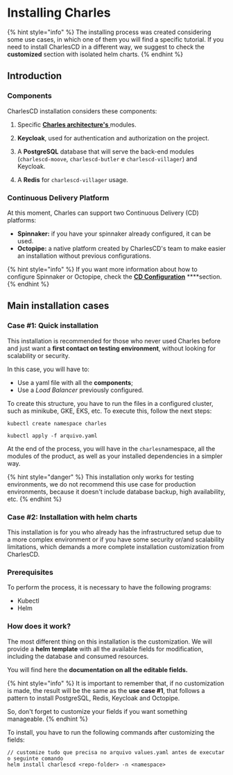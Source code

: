 # Installing Charles

{% hint style="info" %}
The installing process was created considering some use cases, in which one of them you will find a specific tutorial. If you need to install CharlesCD in a different way, we suggest to check the **customized** section with isolated helm charts.
{% endhint %}

## Introduction

### Components

CharlesCD installation considers these components:

1. Specific [**Charles architecture's** ](https://docs.charlescd.io/v/v0.2.1-eng/)modules. 
2. **Keycloak**, used for authentication and authorization on the project. 

3. A **PostgreSQL** database that will serve the back-end modules \(`charlescd-moove`, `charlescd-butler` e `charlescd-villager`\) and Keycloak. 
4. A **Redis** for `charlescd-villager` usage.

### Continuous Delivery Platform

At this moment, Charles can support two Continuous Delivery \(CD\) platforms:

* **Spinnaker:** if you have your spinnaker already configured, it can be used.  
* **Octopipe:** a native platform created by CharlesCD's team to make easier an installation without previous configurations. 

{% hint style="info" %}
If you want more information about how to configure Spinnaker or Octopipe, check the  [**CD Configuration**](https://docs.charlescd.io/v/v0.2.1-eng/reference/cd-configuration) ****section.
{% endhint %}

## Main installation cases

### Case \#1: Quick installation 

This installation is recommended for those who never used Charles before and just want a **first contact on testing environment**, without looking for scalability or security.

In this case, you will have to:

* Use a yaml file with all the **components**;
* Use a _Load Balancer_ previously configured.

To create this structure, you have to run the files in a configured cluster, such as minikube, GKE, EKS, etc. To execute this, follow the next steps:

```text
kubectl create namespace charles

kubectl apply -f arquivo.yaml
```

At the end of the process, you will have in the `charles`namespace, all the modules of the product, as well as your installed dependencies in a simpler way.

{% hint style="danger" %}
This installation only works for testing environments, we do not recommend this use case for production environments, because it doesn't include database backup, high availability, etc. 
{% endhint %}

### Case \#2:  Installation with helm charts

This installation is for you who already has the infrastructured setup due to a more complex environment or if you have some security or/and scalability limitations, which demands a more complete installation customization from CharlesCD. 

### Prerequisites 

To perform  the process, it is necessary to have the following programs: 

* Kubectl
* Helm 

### How does it work?

The most different thing on this installation is the customization. We will provide a **helm template** with all the available fields for modification, including the database and consumed resources. 

You will find here the **documentation on all the editable fields.**

{% hint style="info" %}
It is important to remember that, if no customization is made, the result will be the same as the **use case \#1**, that follows a pattern to install PostgreSQL, Redis, Keycloak and Octopipe.

So, don't forget to customize your fields if you want something manageable. 
{% endhint %}

To install, you have to run the following commands after customizing the fields: 

```text
// customize tudo que precisa no arquivo values.yaml antes de executar o seguinte comando
helm install charlescd <repo-folder> -n <namespace>
```

